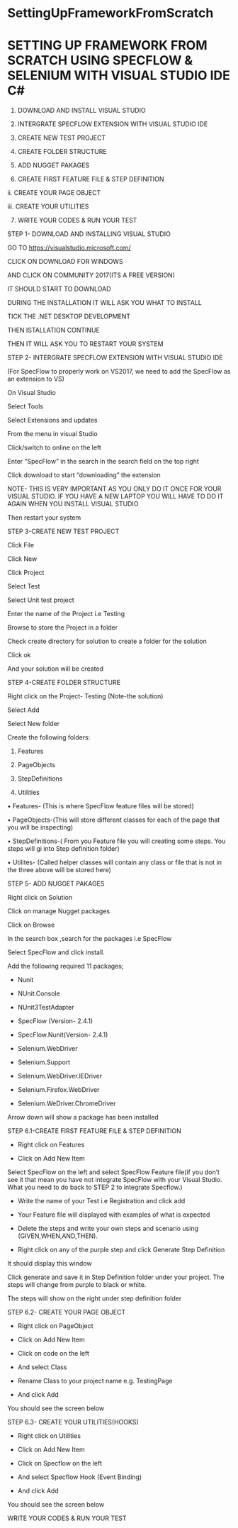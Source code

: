 # SettingUpFrameworkFromScratch

# SETTING UP FRAMEWORK FROM SCRATCH USING SPECFLOW & SELENIUM WITH VISUAL STUDIO IDE C#

1.	DOWNLOAD AND INSTALL VISUAL STUDIO

2.	INTERGRATE SPECFLOW EXTENSION WITH VISUAL STUDIO IDE

3.	CREATE NEW TEST PROJECT

4.	CREATE FOLDER STRUCTURE

5.	ADD NUGGET PAKAGES

6.	CREATE FIRST FEATURE FILE & STEP DEFINITION

ii. CREATE YOUR PAGE OBJECT

iii. CREATE YOUR UTILITIES

7.	WRITE YOUR CODES & RUN YOUR TEST

STEP 1- DOWNLOAD AND INSTALLING VISUAL STUDIO

GO TO https://visualstudio.microsoft.com/

CLICK ON DOWNLOAD FOR WINDOWS

AND CLICK ON COMMUNITY 2017(ITS A FREE VERSION)
 
IT SHOULD START TO DOWNLOAD

DURING THE INSTALLATION IT WILL ASK YOU WHAT TO INSTALL

TICK THE .NET DESKTOP DEVELOPMENT

THEN ISTALLATION CONTINUE

THEN IT WILL ASK YOU TO RESTART YOUR SYSTEM

STEP 2- INTERGRATE SPECFLOW EXTENSION WITH VISUAL STUDIO IDE

(For SpecFlow to properly work on VS2017, we need to add the SpecFlow as an extension to VS)

On Visual Studio

Select Tools

Select Extensions and updates
 
From the menu in visual Studio

Click/switch to online on the left

Enter “SpecFlow” in the search in the search field on the top right

Click download to start “downloading” the extension
 
NOTE- THIS IS VERY IMPORTANT AS YOU ONLY DO IT ONCE FOR YOUR VISUAL STUDIO. IF YOU HAVE A NEW LAPTOP YOU WILL HAVE TO DO IT AGAIN WHEN YOU INSTALL VISUAL STUDIO

Then restart your system

STEP 3-CREATE NEW TEST PROJECT

Click File

Click New

Click Project
 
Select Test

Select Unit test project
 
Enter the name of the Project i.e Testing

Browse to store the Project in a folder

Check create directory for solution to create a folder for the solution

Click ok

And your solution will be created

STEP 4-CREATE FOLDER STRUCTURE

Right click on the Project- Testing (Note-the solution)

Select Add

Select New folder
 
Create the following folders:

1.	Features

2.	PageObjects

3.	StepDefinitions

4.	Utilities

• Features- (This is where SpecFlow feature files will be stored)

• PageObjects-(This will store different classes for each of the page that you will be inspecting)

• StepDefinitions-( From you Feature file you will creating some steps. You steps will gi into Step definition folder)

• Utilites- (Called helper classes will contain any class or file that is not in the three above will be stored here)

STEP 5- ADD NUGGET PAKAGES

Right click on Solution

Click on manage Nugget packages
 
Click on Browse

In the search box ,search for the packages i.e SpecFlow

Select SpecFlow and click install.

Add the following required 11 packages;

* Nunit

* NUnit.Console

* NUnit3TestAdapter

* SpecFlow (Version- 2.4.1)

* SpecFlow.Nunit(Version- 2.4.1)

* Selenium.WebDriver

* Selenium.Support

* Selenium.WebDriver.IEDriver

* Selenium.Firefox.WebDriver

* Selenium.WeDriver.ChromeDriver

Arrow down will show a package has been installed

STEP 6.1-CREATE FIRST FEATURE FILE & STEP DEFINITION

* Right click on Features

* Click on Add New Item

Select SpecFlow on the left and select SpecFlow Feature file(if you don’t see it that mean you have not integrate SpecFlow with your Visual Studio. What you need to do back to STEP 2 to integrate Specflow.)
 
* Write the name of your Test i.e Registration and click add

* Your Feature file will displayed with examples of what is expected

* Delete the steps and write your own steps and scenario using (GIVEN,WHEN,AND,THEN).

* Right click on any of the purple step and click Generate Step Definition
 
It should display this window
 
Click generate and save it in Step Definition folder under your project. The steps will change from purple to black or white.
 
The steps will show on the right under step definition folder
 
STEP 6.2- CREATE YOUR PAGE OBJECT

* Right click on PageObject

* Click on Add New Item

* Click on code on the left

* And select Class
 
* Rename Class to your project name e.g. TestingPage

* And click Add
 
You should see the screen below
 
STEP 6.3- CREATE YOUR UTILITIES(HOOKS)

* Right click on Utilities

* Click on Add New Item

* Click on Specflow on the left

* And select Specflow Hook (Event Binding)

* And click Add
 
 
You should see the screen below
 
WRITE YOUR CODES & RUN YOUR TEST

